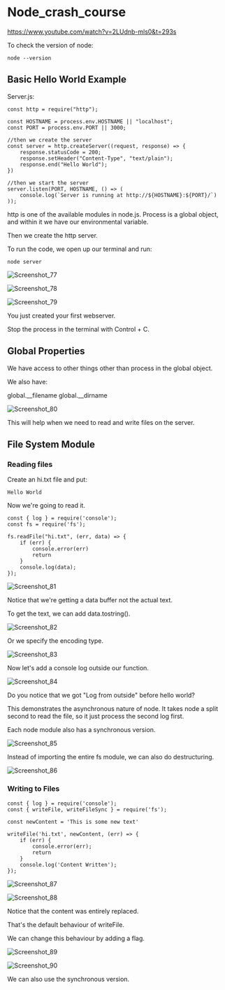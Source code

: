 # Node_crash_course

https://www.youtube.com/watch?v=2LUdnb-mls0&t=293s



To check the version of node:

```
node --version
```

## Basic Hello World Example

Server.js:

```
const http = require("http");

const HOSTNAME = process.env.HOSTNAME || "localhost";
const PORT = process.env.PORT || 3000;

//then we create the server
const server = http.createServer((request, response) => {
    response.statusCode = 200;
    response.setHeader("Content-Type", "text/plain");
    response.end("Hello World");
})

//then we start the server
server.listen(PORT, HOSTNAME, () => (
    console.log(`Server is running at http://${HOSTNAME}:${PORT}/`)
));
```

http is one of the available modules in node.js.
Process is a global object, and within it we have our environmental variable.

Then we create the http server.

To run the code, we open up our terminal and run:

```
node server
```

![Screenshot_77](https://github.com/AdeolaAdesina/Node_crash_course/assets/29931071/7e8fdfbf-0370-473c-bc19-7db5f7492636)


![Screenshot_78](https://github.com/AdeolaAdesina/Node_crash_course/assets/29931071/993a0b21-b311-453c-bfe5-50e8e9658118)


![Screenshot_79](https://github.com/AdeolaAdesina/Node_crash_course/assets/29931071/4bb84348-ce59-488d-bcf6-a05ba37c8539)


You just created your first webserver.

Stop the process in the terminal with Control + C.


## Global Properties 

We have access to other things other than process in the global object.

We also have:

global.__filename
global.__dirname


![Screenshot_80](https://github.com/AdeolaAdesina/Node_crash_course/assets/29931071/11f4fbe9-c591-497c-9f92-7685a215a64e)

This will help when we need to read and write files on the server.


## File System Module

### Reading files

Create an hi.txt file and put:

```
Hello World
```

Now we're going to read it.

```
const { log } = require('console');
const fs = require('fs');

fs.readFile("hi.txt", (err, data) => {
    if (err) {
        console.error(err)
        return
    }
    console.log(data);
});
```


![Screenshot_81](https://github.com/AdeolaAdesina/Node_crash_course/assets/29931071/9f12820f-d497-4a60-83dc-267fdda28789)



Notice that we're getting a data buffer not the actual text.


To get the text, we can add data.tostring().


![Screenshot_82](https://github.com/AdeolaAdesina/Node_crash_course/assets/29931071/ac4a3f6e-6713-4d54-9279-1b6ff493af83)


Or we specify the encoding type.


![Screenshot_83](https://github.com/AdeolaAdesina/Node_crash_course/assets/29931071/ae70cf8d-9ff1-44b4-868e-a38a905553ee)


Now let's add a console log outside our function.


![Screenshot_84](https://github.com/AdeolaAdesina/Node_crash_course/assets/29931071/3a8def7c-8ff6-49d4-8b30-4927bf4d1642)


Do you notice that we got "Log from outside" before hello world?

This demonstrates the asynchronous nature of node. It takes node a split second to read the file, so it just process the second log first.

Each node module also has a synchronous version.


![Screenshot_85](https://github.com/AdeolaAdesina/Node_crash_course/assets/29931071/102f1217-c173-4763-9b6a-f42692e6d0a6)


Instead of importing the entire fs module, we can also do destructuring.


![Screenshot_86](https://github.com/AdeolaAdesina/Node_crash_course/assets/29931071/170ac47f-5389-4711-be13-7492d19450a3)



### Writing to Files


```
const { log } = require('console');
const { writeFile, writeFileSync } = require('fs');

const newContent = 'This is some new text'

writeFile('hi.txt', newContent, (err) => {
    if (err) {
        console.error(err);
        return
    }
    console.log('Content Written');
});
```


![Screenshot_87](https://github.com/AdeolaAdesina/Node_crash_course/assets/29931071/91c463f6-3c09-4a79-957f-84b711e4eb87)



![Screenshot_88](https://github.com/AdeolaAdesina/Node_crash_course/assets/29931071/9c35aab6-0bec-4686-835f-57063973bf17)


Notice that the content was entirely replaced.

That's the default behaviour of writeFile.

We can change this behaviour by adding a flag.


![Screenshot_89](https://github.com/AdeolaAdesina/Node_crash_course/assets/29931071/124cead1-ea9d-4a1c-a4bc-d92f36566f2d)



![Screenshot_90](https://github.com/AdeolaAdesina/Node_crash_course/assets/29931071/21ae41a6-4622-408c-bb4c-98c3fedec17e)


We can also use the synchronous version.










